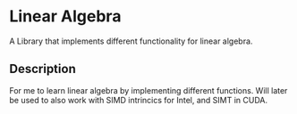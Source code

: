 # Linear Algebra

A Library that implements different functionality for linear algebra. 

## Description

For me to learn linear algebra by implementing different functions. Will later be used to also work with SIMD intrincics for Intel, and SIMT in CUDA.